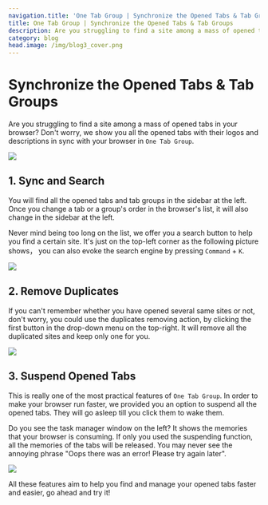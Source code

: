 ```yaml
---
navigation.title: 'One Tab Group | Synchronize the Opened Tabs & Tab Groups'
title: One Tab Group | Synchronize the Opened Tabs & Tab Groups
description: Are you struggling to find a site among a mass of opened tabs in your browser? Don't worry, we show you all the opened tabs with their logos and descriptions in sync with your browser in One Tab Group.
category: blog
head.image: /img/blog3_cover.png
---
```


# Synchronize the Opened Tabs & Tab Groups

Are you struggling to find a site among a mass of opened tabs in your browser? Don't worry, we show you all the opened tabs with their logos and descriptions in sync with your browser in `One Tab Group`.

![](/img/blog3_0.gif)

## 1. Sync and Search

You will find all the opened tabs and tab groups in the sidebar at the left. Once you change a tab or a group's order in the browser's list, it will also change in the sidebar at the left.

Never mind being too long on the list, we offer you a search button to help you find a certain site. It's just on the top-left corner as the following picture shows， you can also evoke the search engine by pressing `Command` + `K`.

![](/img/blog3_1.jpg)

## 2. Remove Duplicates

If you can't remember whether you have opened several same sites or not, don't worry, you could use the duplicates removing action, by clicking the first button in the drop-down menu on the top-right. It will remove all the duplicated sites and keep only one for you.

![](/img/blog3_2.jpg)

## 3. Suspend Opened Tabs

This is really one of the most practical features of `One Tab Group`. In order to make your browser run faster, we provided you an option to suspend all the opened tabs. They will go asleep till you click them to wake them.

Do you see the task manager window on the left? It shows the memories that your browser is consuming. If only you used the suspending function, all the memories of the tabs will be released. You may never see the annoying phrase "Oops there was an error! Please try again later".

![](/img/blog3_3.jpg)

All these features aim to help you find and manage your opened tabs faster and easier, go ahead and try it!
